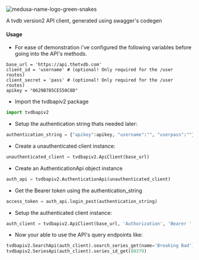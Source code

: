 ![medusa-name-logo-green-snakes](https://cloud.githubusercontent.com/assets/1867464/13375559/ede197ae-dd70-11e5-8cd0-b0eb239c977e.png)

A tvdb version2 API client, generated using swagger's codegen

#### Usage
 - For ease of demonstration i've configured the following variables before going into the API's methods.
```
base_url = 'https://api.thetvdb.com'
client_id = 'username' # (optional! Only required for the /user routes)
client_secret = 'pass' # (optional! Only required for the /user routes)
apikey = "0629B785CE550C8D"
```

 - Import the tvdbapiv2 package
```python
import tvdbapiv2
```

 - Setup the authentication string thats needed later:
```python
authentication_string = {"apikey":apikey, "username":"", "userpass":""}
```

 - Create a unauthenticated client instance:
```python
unauthenticated_client = tvdbapiv2.ApiClient(base_url)
```

 - Create an AuthenticationApi object instance
```python
auth_api = tvdbapiv2.AuthenticationApi(unauthenticated_client)
```

 - Get the Bearer token using the authentication_string
```python
access_token = auth_api.login_post(authentication_string)
```

 - Setup the authenticated client instance:
```python
auth_client = tvdbapiv2.ApiClient(base_url, 'Authorization', 'Bearer ' + access_token.token)
```

 - Now your able to use the API's query endpoints like:
```python
tvdbapiv2.SearchApi(auth_client).search_series_get(name='Breaking Bad')
tvdbapiv2.SeriesApi(auth_client).series_id_get(80379)
```
